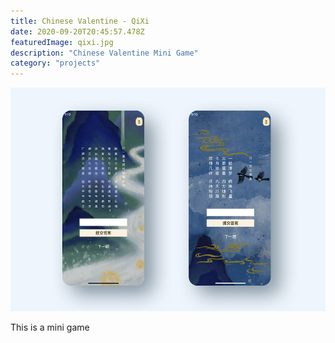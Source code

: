 ```yaml
---
title: Chinese Valentine - QiXi
date: 2020-09-20T20:45:57.478Z
featuredImage: qixi.jpg
description: "Chinese Valentine Mini Game"
category: "projects"
---
```

![Qi Xi](qixi.jpg)

This is a mini game


